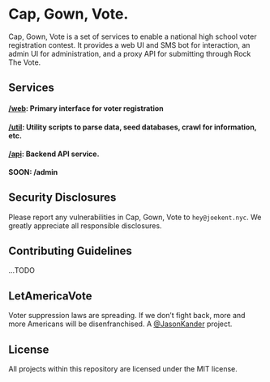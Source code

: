 # Cap, Gown, Vote.

Cap, Gown, Vote is a set of services to enable a national high school voter registration contest. It provides a web UI and SMS bot for interaction, an admin UI for administration, and a proxy API for submitting through Rock The Vote.

## Services
#### [/web](./web): Primary interface for voter registration

#### [/util](./util): Utility scripts to parse data, seed databases, crawl for information, etc.

#### [/api](./api): Backend API service. 

**SOON: /admin**

## Security Disclosures
Please report any vulnerabilities in Cap, Gown, Vote to `hey@joekent.nyc`. We greatly appreciate all responsible disclosures.

## Contributing Guidelines
...TODO

## LetAmericaVote

Voter suppression laws are spreading. If we don’t fight back, more and more Americans will be disenfranchised. A [@JasonKander](https://twitter.com/JasonKander) project.

## License

All projects within this repository are licensed under the MIT license.

